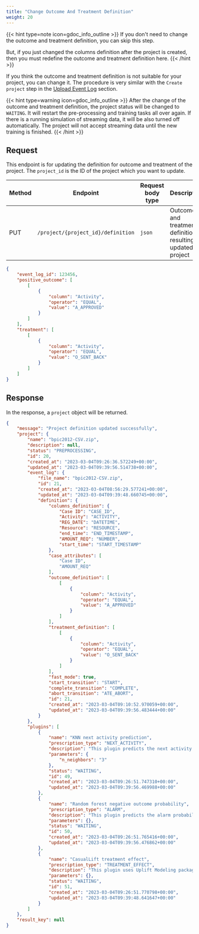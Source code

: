 ```yaml
---
title: "Change Outcome And Treatment Definition"
weight: 20
---
```


{{< hint type=note icon=gdoc_info_outline >}}
If you don't need to change the outcome and treatment definition, you can skip this step.

But, if you just changed the columns definition after the project is created, then you must redefine the outcome and treatment definition here.
{{< /hint >}}

If you think the outcome and treatment definition is not suitable for your project, you can change it. The procedure is very similar with the `Create project` step in the [Upload Event Log](/workflow/upload-event-log/project-creation/) section.

{{< hint type=warning icon=gdoc_info_outline >}}
After the change of the outcome and treatment definition, the project status will be changed to `WAITING`. It will restart the pre-processing and training tasks all over again. If there is a running simulation of streaming data, it will be also turned off automatically. The project will not accept streaming data until the new training is finished.
{{< /hint >}}


## Request

This endpoint is for updating the definition for outcome and treatment of the project. The `project_id` is the ID of the project which you want to update.

| Method | Endpoint | Request body type | Description |
| ------ | -------- | ----------------- | ----------- |
| PUT | `/project/{project_id}/definition` | `json` | Outcome and treatment definition, resulting a updated project |

```json
{
    "event_log_id": 123456,
    "positive_outcome": [
        [
            {
                "column": "Activity",
                "operator": "EQUAL",
                "value": "A_APPROVED"
            }
        ]
    ],
    "treatment": [
        [
            {
                "column": "Activity",
                "operator": "EQUAL",
                "value": "O_SENT_BACK"
            }
        ]
    ]
}
```

## Response

In the response, a `project` object will be returned.

```json
{
    "message": "Project definition updated successfully",
    "project": {
        "name": "bpic2012-CSV.zip",
        "description": null,
        "status": "PREPROCESSING",
        "id": 20,
        "created_at": "2023-03-04T09:26:36.572249+00:00",
        "updated_at": "2023-03-04T09:39:56.514738+00:00",
        "event_log": {
            "file_name": "bpic2012-CSV.zip",
            "id": 21,
            "created_at": "2023-03-04T08:56:29.577241+00:00",
            "updated_at": "2023-03-04T09:39:48.660745+00:00",
            "definition": {
                "columns_definition": {
                    "Case ID": "CASE_ID",
                    "Activity": "ACTIVITY",
                    "REG_DATE": "DATETIME",
                    "Resource": "RESOURCE",
                    "end_time": "END_TIMESTAMP",
                    "AMOUNT_REQ": "NUMBER",
                    "start_time": "START_TIMESTAMP"
                },
                "case_attributes": [
                    "Case ID",
                    "AMOUNT_REQ"
                ],
                "outcome_definition": [
                    [
                        {
                            "column": "Activity",
                            "operator": "EQUAL",
                            "value": "A_APPROVED"
                        }
                    ]
                ],
                "treatment_definition": [
                    [
                        {
                            "column": "Activity",
                            "operator": "EQUAL",
                            "value": "O_SENT_BACK"
                        }
                    ]
                ],
                "fast_mode": true,
                "start_transition": "START",
                "complete_transition": "COMPLETE",
                "abort_transition": "ATE_ABORT",
                "id": 21,
                "created_at": "2023-03-04T09:10:52.970059+00:00",
                "updated_at": "2023-03-04T09:39:56.483444+00:00"
            }
        },
        "plugins": [
            {
                "name": "KNN next activity prediction",
                "prescription_type": "NEXT_ACTIVITY",
                "description": "This plugin predicts the next activity based on the KNN algorithm.",
                "parameters": {
                    "n_neighbors": "3"
                },
                "status": "WAITING",
                "id": 49,
                "created_at": "2023-03-04T09:26:51.747310+00:00",
                "updated_at": "2023-03-04T09:39:56.469988+00:00"
            },
            {
                "name": "Random forest negative outcome probability",
                "prescription_type": "ALARM",
                "description": "This plugin predicts the alarm probability based on the random forest algorithm.",
                "parameters": {},
                "status": "WAITING",
                "id": 50,
                "created_at": "2023-03-04T09:26:51.765416+00:00",
                "updated_at": "2023-03-04T09:39:56.476862+00:00"
            },
            {
                "name": "CasualLift treatment effect",
                "prescription_type": "TREATMENT_EFFECT",
                "description": "This plugin uses Uplift Modeling package CasualLift to get the CATE and probability of outcome if treatment is applied or not",
                "parameters": {},
                "status": "WAITING",
                "id": 51,
                "created_at": "2023-03-04T09:26:51.770798+00:00",
                "updated_at": "2023-03-04T09:39:48.641647+00:00"
            }
        ]
    },
    "result_key": null
}
```
